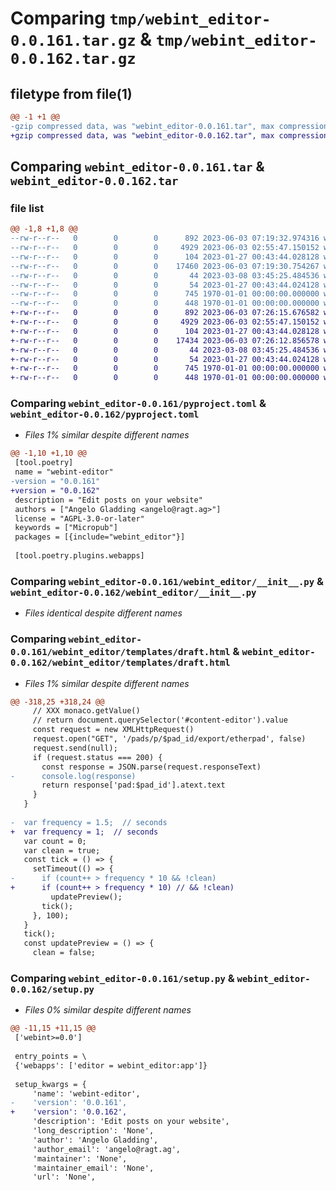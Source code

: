 # Comparing `tmp/webint_editor-0.0.161.tar.gz` & `tmp/webint_editor-0.0.162.tar.gz`

## filetype from file(1)

```diff
@@ -1 +1 @@
-gzip compressed data, was "webint_editor-0.0.161.tar", max compression
+gzip compressed data, was "webint_editor-0.0.162.tar", max compression
```

## Comparing `webint_editor-0.0.161.tar` & `webint_editor-0.0.162.tar`

### file list

```diff
@@ -1,8 +1,8 @@
--rw-r--r--   0        0        0      892 2023-06-03 07:19:32.974316 webint_editor-0.0.161/pyproject.toml
--rw-r--r--   0        0        0     4929 2023-06-03 02:55:47.150152 webint_editor-0.0.161/webint_editor/__init__.py
--rw-r--r--   0        0        0      104 2023-01-27 00:43:44.028128 webint_editor-0.0.161/webint_editor/templates/__init__.py
--rw-r--r--   0        0        0    17460 2023-06-03 07:19:30.754267 webint_editor-0.0.161/webint_editor/templates/draft.html
--rw-r--r--   0        0        0       44 2023-03-08 03:45:25.484536 webint_editor-0.0.161/webint_editor/templates/editor.html
--rw-r--r--   0        0        0       54 2023-01-27 00:43:44.024128 webint_editor-0.0.161/webint_editor/templates/template.html
--rw-r--r--   0        0        0      745 1970-01-01 00:00:00.000000 webint_editor-0.0.161/setup.py
--rw-r--r--   0        0        0      448 1970-01-01 00:00:00.000000 webint_editor-0.0.161/PKG-INFO
+-rw-r--r--   0        0        0      892 2023-06-03 07:26:15.676582 webint_editor-0.0.162/pyproject.toml
+-rw-r--r--   0        0        0     4929 2023-06-03 02:55:47.150152 webint_editor-0.0.162/webint_editor/__init__.py
+-rw-r--r--   0        0        0      104 2023-01-27 00:43:44.028128 webint_editor-0.0.162/webint_editor/templates/__init__.py
+-rw-r--r--   0        0        0    17434 2023-06-03 07:26:12.856578 webint_editor-0.0.162/webint_editor/templates/draft.html
+-rw-r--r--   0        0        0       44 2023-03-08 03:45:25.484536 webint_editor-0.0.162/webint_editor/templates/editor.html
+-rw-r--r--   0        0        0       54 2023-01-27 00:43:44.024128 webint_editor-0.0.162/webint_editor/templates/template.html
+-rw-r--r--   0        0        0      745 1970-01-01 00:00:00.000000 webint_editor-0.0.162/setup.py
+-rw-r--r--   0        0        0      448 1970-01-01 00:00:00.000000 webint_editor-0.0.162/PKG-INFO
```

### Comparing `webint_editor-0.0.161/pyproject.toml` & `webint_editor-0.0.162/pyproject.toml`

 * *Files 1% similar despite different names*

```diff
@@ -1,10 +1,10 @@
 [tool.poetry]
 name = "webint-editor"
-version = "0.0.161"
+version = "0.0.162"
 description = "Edit posts on your website"
 authors = ["Angelo Gladding <angelo@ragt.ag>"]
 license = "AGPL-3.0-or-later"
 keywords = ["Micropub"]
 packages = [{include="webint_editor"}]
 
 [tool.poetry.plugins.webapps]
```

### Comparing `webint_editor-0.0.161/webint_editor/__init__.py` & `webint_editor-0.0.162/webint_editor/__init__.py`

 * *Files identical despite different names*

### Comparing `webint_editor-0.0.161/webint_editor/templates/draft.html` & `webint_editor-0.0.162/webint_editor/templates/draft.html`

 * *Files 1% similar despite different names*

```diff
@@ -318,25 +318,24 @@
     // XXX monaco.getValue()
     // return document.querySelector('#content-editor').value
     const request = new XMLHttpRequest()
     request.open("GET", '/pads/p/$pad_id/export/etherpad', false)
     request.send(null);
     if (request.status === 200) {
       const response = JSON.parse(request.responseText)
-      console.log(response)
       return response['pad:$pad_id'].atext.text
     }
   }
 
-  var frequency = 1.5;  // seconds
+  var frequency = 1;  // seconds
   var count = 0;
   var clean = true;
   const tick = () => {
     setTimeout(() => {
-      if (count++ > frequency * 10 && !clean)
+      if (count++ > frequency * 10) // && !clean)
         updatePreview();
       tick();
     }, 100);
   }
   tick();
   const updatePreview = () => {
     clean = false;
```

### Comparing `webint_editor-0.0.161/setup.py` & `webint_editor-0.0.162/setup.py`

 * *Files 0% similar despite different names*

```diff
@@ -11,15 +11,15 @@
 ['webint>=0.0']
 
 entry_points = \
 {'webapps': ['editor = webint_editor:app']}
 
 setup_kwargs = {
     'name': 'webint-editor',
-    'version': '0.0.161',
+    'version': '0.0.162',
     'description': 'Edit posts on your website',
     'long_description': 'None',
     'author': 'Angelo Gladding',
     'author_email': 'angelo@ragt.ag',
     'maintainer': 'None',
     'maintainer_email': 'None',
     'url': 'None',
```


